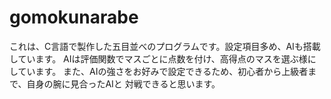 # gomokunarabe

これは、C言語で製作した五目並べのプログラムです。設定項目多め、AIも搭載しています。
AIは評価関数でマスごとに点数を付け、高得点のマスを選ぶ様にしています。
また、AIの強さをお好みで設定できるため、初心者から上級者まで、自身の腕に見合ったAIと
対戦できると思います。
